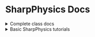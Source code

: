 # SharpPhysics Docs
<details>
<summary>Complete class docs</summary>
<br>
As of SharpPhysics 1.4.3 these are the classes.
[test](hello)

</details>
<details>
<summary>Basic SharpPhysics tutorials</summary>
<br>
Not currently made.
</details>